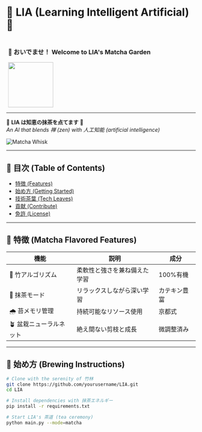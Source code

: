 # 🍵 LIA (Learning Intelligent Artificial) 🍃

<div align="center">
  <marquee behavior="alternate" direction="right" scrollamount="8">
    <h3>🎋 おいでませ！ Welcome to LIA's Matcha Garden</h3>
    <img src="https://media.giphy.com/media/J2X4GYHlCkzSwk4XzX/giphy.gif" width="120">
  </marquee>
</div>

---

🌿 **LIA は知恵の抹茶を点てます** 🌿  
*An AI that blends 禅 (zen) with 人工知能 (artificial intelligence)*

![Matcha Whisk](https://media.giphy.com/media/Lp5wuqZO3FgdyuCacV/giphy.gif)

---

## 🎍 目次 (Table of Contents)
- [特徴 (Features)](#-特徴-matcha-flavored-features)
- [始め方 (Getting Started)](#-始め方-brewing-instructions)
- [技術茶葉 (Tech Leaves)](#-技術茶葉-tech-leaves)
- [貢献 (Contribute)](#-貢献-tea-ceremony-contributions)
- [免許 (License)](#-免許-license)

---

## 🍃 特徴 (Matcha Flavored Features)
| **機能** | **説明** | **成分** |
|----------|----------|----------|
| 🎍 竹アルゴリズム | 柔軟性と強さを兼ね備えた学習 | 100%有機 |
| 🍵 抹茶モード | リラックスしながら深い学習 | カテキン豊富 |
| 🌧️ 苔メモリ管理 | 持続可能なリソース使用 | 京都式 |
| 🪴 盆栽ニューラルネット | 絶え間ない剪枝と成長 | 微調整済み |

---

## 🚩 始め方 (Brewing Instructions)

```bash
# Clone with the serenity of 竹林
git clone https://github.com/yourusername/LIA.git
cd LIA

# Install dependencies with 抹茶エネルギー
pip install -r requirements.txt

# Start LIA's 茶道 (tea ceremony)
python main.py --mode=matcha
